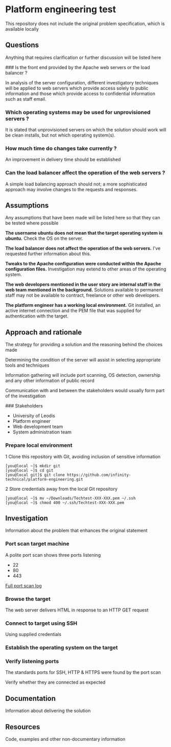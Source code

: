 # Platform engineering test

This repository does not include the original problem specification, which is available locally

## Questions

Anything that requires clarification or further discussion will be listed here

### Is the front end provided by the Apache web servers or the load balancer ?  
  
In analysis of the server configuration, different investigatory techniques will be applied to web servers which provide access solely to public information and those which provide access to confidential information such as staff email.

### Which operating systems may be used for unprovisioned servers ?

It is stated that unprovisioned servers on which the solution should work will be clean installs, but not which operating system(s).

### How much time do changes take currently ?

An improvement in delivery time should be established
 
### Can the load balancer affect the operation of the web servers ?

A simple load balancing approach should not; a more sophisticated approach may involve changes to the requests and responses.

## Assumptions

Any assumptions that have been made will be listed here so that they can be tested where possible

**The username ubuntu does not mean that the target operating system is ubuntu.**  Check the OS on the server.

**The load balancer does not affect the operation of the web servers.** I've requested further information about this.

**Tweaks to the Apache configuration were conducted within the Apache configuration files.** Investigation may extend to other areas of the operating system.

**The web developers mentioned in the user story are internal staff in the web team mentioned in the background.** Solutions available to permanent staff may not be available to contract, freelance or other web developers.

**The platform engineer has a working local environment.** Git installed, an active internet connection and the PEM file that was supplied for authentication with the target.

## Approach and rationale

The strategy for providing a solution and the reasoning behind the choices made

Determining the condition of the server will assist in selecting appropriate tools and techniques

Information gathering will include port scanning, OS detection, ownership and any other information of public record

Communication with and between the stakeholders would usually form part of the investigation

### Stakeholders

* University of Leodis
* Platform engineer
* Web development team
* System administration team

### Prepare local environment

1 Clone this repository with Git, avoiding inclusion of sensitive information

    [you@local ~]$ mkdir git
    [you@local ~]$ cd git
    [you@local git]$ git clone https://github.com/infinity-technical/platform-engineering.git

2 Store credentials away from the local Git repository

    [you@local ~]$ mv ~/Downloads/Techtest-XXX-XXX.pem ~/.ssh
    [you@local ~]$ chmod 400 ~/.ssh/Techtest-XXX-XXX.pem

## Investigation

Information about the problem that enhances the original statement

### Port scan target machine

A polite port scan shows three ports listening

* 22
* 80
* 443

[Full port scan log](./port-scan.md)

### Browse the target

The web server delivers HTML in response to an HTTP GET request

### Connect to target using SSH 

Using supplied credentials

### Establish the operating system on the target

### Verify listening ports

The standards ports for SSH, HTTP & HTTPS were found by the port scan

Verify whether they are connected as expected

## Documentation

Information about delivering the solution

## Resources

Code, examples and other non-documentary information
